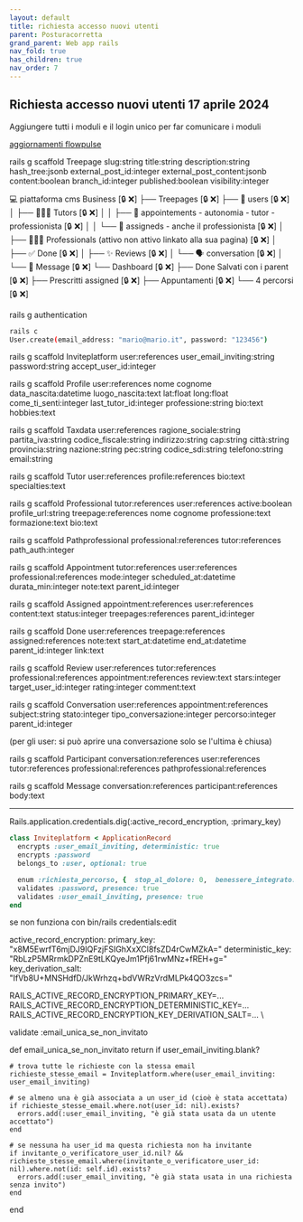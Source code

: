 ```yaml
---
layout: default
title: richiesta accesso nuovi utenti
parent: Posturacorretta
grand_parent: Web app rails
nav_fold: true
has_children: true
nav_order: 7
---
```



## Richiesta accesso nuovi utenti 17 aprile 2024

Aggiungere tutti i moduli e il login unico per far comunicare i moduli

[aggiornamenti flowpulse](/rails4business/idee/sul_business/flowpulse_aggiornamenti/#flowpulse-istruzioni-per-sviluppo-e-integrazione-mvp)

rails g scaffold Treepage slug:string title:string description:string hash_tree:jsonb external_post_id:integer external_post_content:jsonb content:boolean branch_id:integer published:boolean visibility:integer



💻 piattaforma cms Business [🔒 ❌]
├── Treepages [🔒 ❌]
├── 🙂 users [🔒 ❌]
│   ├── 👩🏻‍🏫 Tutors [🔒 ❌]
│   │   ├── 📆 appointements - autonomia - tutor - professionista [🔒 ❌]
│   │   └── 📄 assigneds - anche il professionista [🔒 ❌]
│   ├── 🧑🏻‍⚕️ Professionals (attivo non attivo linkato alla sua pagina) [🔒 ❌]
│   ├── ✅ Done [🔒 ❌]
│   ├── ✨ Reviews [🔒 ❌]
│   └── 🗣️ conversation [🔒 ❌]
│       └── 💬 Message [🔒 ❌]
└── Dashboard [🔒 ❌]
    ├── Done Salvati con i parent [🔒 ❌]
    ├── Prescritti assigned [🔒 ❌]
    ├── Appuntamenti [🔒 ❌]
    └── 4 percorsi [🔒 ❌]


rails g authentication 


```sh
rails c
User.create(email_address: "mario@mario.it", password: "123456")


```

rails g scaffold Inviteplatform user:references user_email_inviting:string password:string accept_user_id:integer

rails g scaffold Profile user:references  nome cognome data_nascita:datetime luogo_nascita:text lat:float long:float come_ti_senti:integer last_tutor_id:integer professione:string bio:text hobbies:text 

rails g scaffold Taxdata user:references ragione_sociale:string partita_iva:string codice_fiscale:string indirizzo:string cap:string città:string provincia:string nazione:string pec:string codice_sdi:string telefono:string email:string


rails g scaffold Tutor user:references profile:references bio:text specialties:text 


rails g scaffold Professional tutor:references user:references active:boolean profile_url:string treepage:references nome cognome professione:text formazione:text bio:text

rails g scaffold Pathprofessional professional:references tutor:references path_auth:integer

rails g scaffold Appointment tutor:references user:references professional:references mode:integer scheduled_at:datetime durata_min:integer note:text parent_id:integer 

rails g scaffold Assigned appointment:references user:references content:text status:integer treepages:references parent_id:integer

rails g scaffold Done user:references treepage:references assigned:references note:text start_at:datetime end_at:datetime parent_id:integer link:text

rails g scaffold Review user:references tutor:references professional:references appointment:references review:text stars:integer target_user_id:integer rating:integer comment:text

rails g scaffold Conversation user:references appointment:references subject:string stato:integer tipo_conversazione:integer percorso:integer parent_id:integer

(per gli user: si può aprire una conversazione solo se l'ultima è chiusa)

rails g scaffold Participant conversation:references user:references tutor:references professional:references pathprofessional:references  

rails g scaffold Message conversation:references participant:references body:text 



--- 

Rails.application.credentials.dig(:active_record_encryption, :primary_key)


````rb
class Inviteplatform < ApplicationRecord
  encrypts :user_email_inviting, deterministic: true
  encrypts :password
  belongs_to :user, optional: true

  enum :richiesta_percorso, {  stop_al_dolore: 0,  benessere_integrato: 1,  accademia: 2, giardino_del_corpo: 3, creator: 4, digital: 5, investi: 6, sponsor: 7, sostieni: 8, prof_salute_benessere: 9, insegnante: 10, tutor: 11  }
  validates :password, presence: true
  validates :user_email_inviting, presence: true
end
````

se non funziona con 
bin/rails credentials:edit

active_record_encryption:
  primary_key: "x8M5EwrfT6mjDJ9IQFzjFSIGhXxXCl8fsZD4rCwMZkA="
  deterministic_key: "RbLzP5MRrmkDPZnE9tLKQyeJm1Pfj61rwMNz+fREH+g="
  key_derivation_salt: "IfVb8U+MNSHdfD/JkWrhzq+bdVWRzVrdMLPk4QO3zcs="

RAILS_ACTIVE_RECORD_ENCRYPTION_PRIMARY_KEY=... \
RAILS_ACTIVE_RECORD_ENCRYPTION_DETERMINISTIC_KEY=... \
RAILS_ACTIVE_RECORD_ENCRYPTION_KEY_DERIVATION_SALT=... \


validate :email_unica_se_non_invitato

  def email_unica_se_non_invitato
    return if user_email_inviting.blank?

    # trova tutte le richieste con la stessa email
    richieste_stesse_email = Inviteplatform.where(user_email_inviting: user_email_inviting)

    # se almeno una è già associata a un user_id (cioè è stata accettata)
    if richieste_stesse_email.where.not(user_id: nil).exists?
      errors.add(:user_email_inviting, "è già stata usata da un utente accettato")
    end

    # se nessuna ha user_id ma questa richiesta non ha invitante
    if invitante_o_verificatore_user_id.nil? && richieste_stesse_email.where(invitante_o_verificatore_user_id: nil).where.not(id: self.id).exists?
      errors.add(:user_email_inviting, "è già stata usata in una richiesta senza invito")
    end
  end